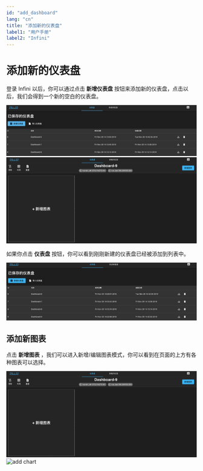 ```yaml
---
id: "add_dashboard"
lang: "cn"
title: "添加新的仪表盘"
label1: "用户手册"
label2: "Infini"
---
```

# 添加新的仪表盘

登录 Infini 以后，你可以通过点击 **新增仪表盘** 按钮来添加新的仪表盘，点击以后，我们会得到一个新的空白的仪表盘。

![添加仪表盘](../assets/dashboard-list.png)
![空白的仪表盘](../assets/empty-dashboard.png)

如果你点击 **仪表盘** 按钮，你可以看到刚刚新建的仪表盘已经被添加到列表中。

![已添加](../assets/new-dashboard-added.png)

## 添加新图表
点击 **新增图表** ，我们可以进入新增/编辑图表模式，你可以看到在页面的上方有各种图表可以选择。

![Empy Dashboard](../assets/empty-dashboard.png)
![add chart](../assets/add-chart.png)


